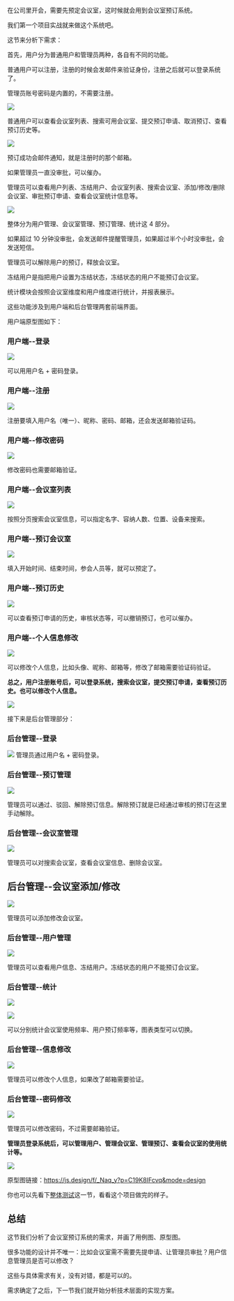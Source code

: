 ﻿在公司里开会，需要先预定会议室，这时候就会用到会议室预订系统。

我们第一个项目实战就来做这个系统吧。

这节来分析下需求：

首先，用户分为普通用户和管理员两种，各自有不同的功能。

普通用户可以注册，注册的时候会发邮件来验证身份，注册之后就可以登录系统了。

管理员账号密码是内置的，不需要注册。

![](https://p6-juejin.byteimg.com/tos-cn-i-k3u1fbpfcp/906d4fbf82004b8d98db97b4fcf85086~tplv-k3u1fbpfcp-watermark.image?)

普通用户可以查看会议室列表、搜索可用会议室、提交预订申请、取消预订、查看预订历史等。

![](https://p1-juejin.byteimg.com/tos-cn-i-k3u1fbpfcp/9596890a69e44ce7956ad0667e000468~tplv-k3u1fbpfcp-watermark.image?)

预订成功会邮件通知，就是注册时的那个邮箱。

如果管理员一直没审批，可以催办。

管理员可以查看用户列表、冻结用户、会议室列表、搜索会议室、添加/修改/删除会议室、审批预订申请、查看会议室统计信息等。

![](https://p3-juejin.byteimg.com/tos-cn-i-k3u1fbpfcp/e4d405db23da46e2982f7b4404c2125a~tplv-k3u1fbpfcp-watermark.image?)

整体分为用户管理、会议室管理、预订管理、统计这 4 部分。

如果超过 10 分钟没审批，会发送邮件提醒管理员，如果超过半个小时没审批，会发送短信。

管理员可以解除用户的预订，释放会议室。

冻结用户是指把用户设置为冻结状态，冻结状态的用户不能预订会议室。

统计模块会按照会议室维度和用户维度进行统计，并报表展示。

这些功能涉及到用户端和后台管理两套前端界面。

用户端原型图如下：

### 用户端--登录

![](https://p1-juejin.byteimg.com/tos-cn-i-k3u1fbpfcp/b03c3012fd17481da7107e7e8a990507~tplv-k3u1fbpfcp-watermark.image?)

可以用用户名 + 密码登录。

### 用户端--注册

![](https://p3-juejin.byteimg.com/tos-cn-i-k3u1fbpfcp/8a64b198da4c4bdc84a701b87323b74e~tplv-k3u1fbpfcp-watermark.image?)

注册要填入用户名（唯一）、昵称、密码、邮箱，还会发送邮箱验证码。

### 用户端--修改密码

![](https://p1-juejin.byteimg.com/tos-cn-i-k3u1fbpfcp/c114411bf1274e2a9f202d5188ebf55a~tplv-k3u1fbpfcp-watermark.image?)

修改密码也需要邮箱验证。

### 用户端--会议室列表

![](https://p6-juejin.byteimg.com/tos-cn-i-k3u1fbpfcp/5a6f760e036d49bab8ff8191b8c5a8ff~tplv-k3u1fbpfcp-watermark.image?)

按照分页搜索会议室信息，可以指定名字、容纳人数、位置、设备来搜索。

### 用户端--预订会议室

![](https://p1-juejin.byteimg.com/tos-cn-i-k3u1fbpfcp/aec8133e2c664fbd994723b540716370~tplv-k3u1fbpfcp-watermark.image?)

填入开始时间、结束时间，参会人员等，就可以预定了。

### 用户端--预订历史

![](https://p9-juejin.byteimg.com/tos-cn-i-k3u1fbpfcp/3d6fbf9ffe01419eaf44bf0eca5b3e6f~tplv-k3u1fbpfcp-watermark.image?)

可以查看预订申请的历史，审核状态等，可以撤销预订，也可以催办。

### 用户端--个人信息修改

![](https://p3-juejin.byteimg.com/tos-cn-i-k3u1fbpfcp/32f66ca20c2e4c98b95b7f9bf5e80cc2~tplv-k3u1fbpfcp-watermark.image?)

可以修改个人信息，比如头像、昵称、邮箱等，修改了邮箱需要验证码验证。

**总之，用户注册账号后，可以登录系统，搜索会议室，提交预订申请，查看预订历史。也可以修改个人信息。**

![](https://p1-juejin.byteimg.com/tos-cn-i-k3u1fbpfcp/e6082cea7db14f7bbbea0f268b81035b~tplv-k3u1fbpfcp-watermark.image?)

接下来是后台管理部分：

### 后台管理--登录

![](https://p3-juejin.byteimg.com/tos-cn-i-k3u1fbpfcp/5832a873c53249d1b7dca93604a78024~tplv-k3u1fbpfcp-watermark.image?)
管理员通过用户名 + 密码登录。

### 后台管理--预订管理

![](https://p3-juejin.byteimg.com/tos-cn-i-k3u1fbpfcp/f0653717aa7840af923ba84eb9fae146~tplv-k3u1fbpfcp-watermark.image?)

管理员可以通过、驳回、解除预订信息。解除预订就是已经通过审核的预订在这里手动解除。

### 后台管理--会议室管理

![](https://p1-juejin.byteimg.com/tos-cn-i-k3u1fbpfcp/d1794ecbb9564d5fb3fe5daee2fc6f9a~tplv-k3u1fbpfcp-watermark.image?)

管理员可以对搜索会议室，查看会议室信息、删除会议室。

## 后台管理--会议室添加/修改

![](https://p3-juejin.byteimg.com/tos-cn-i-k3u1fbpfcp/e3114dba5c0d49ac8b24936c8115f7da~tplv-k3u1fbpfcp-watermark.image?)

管理员可以添加修改会议室。


### 后台管理--用户管理

![](https://p9-juejin.byteimg.com/tos-cn-i-k3u1fbpfcp/33f73b4f9b2d47b2800069207a205831~tplv-k3u1fbpfcp-watermark.image?)

管理员可以查看用户信息、冻结用户。冻结状态的用户不能预订会议室。

### 后台管理--统计

![](https://p6-juejin.byteimg.com/tos-cn-i-k3u1fbpfcp/a0df7c49dbb84b33a6589816a68e619a~tplv-k3u1fbpfcp-watermark.image?)

![](https://p6-juejin.byteimg.com/tos-cn-i-k3u1fbpfcp/3e83c09ddcd54e2a997f083784154baa~tplv-k3u1fbpfcp-watermark.image?)

可以分别统计会议室使用频率、用户预订频率等，图表类型可以切换。

### 后台管理--信息修改
 
![](https://p6-juejin.byteimg.com/tos-cn-i-k3u1fbpfcp/d46f08ea894a4c3096bb6999e9aa49c7~tplv-k3u1fbpfcp-watermark.image?)

管理员可以修改个人信息，如果改了邮箱需要验证。

### 后台管理--密码修改

![](https://p9-juejin.byteimg.com/tos-cn-i-k3u1fbpfcp/ba086b9a407b469fbc79517adeb22ce1~tplv-k3u1fbpfcp-watermark.image?)

管理员可以修改密码，不过需要邮箱验证。

**管理员登录系统后，可以管理用户、管理会议室、管理预订、查看会议室的使用统计等。**

![](https://p6-juejin.byteimg.com/tos-cn-i-k3u1fbpfcp/bb40691995584b6eab431ab3afc43065~tplv-k3u1fbpfcp-watermark.image?)

原型图链接：https://js.design/f/_Naq_y?p=C19K8IFcvq&mode=design

你也可以先看下[整体测试](https://juejin.cn/book/7226988578700525605/section/7389175417796001792)这一节，看看这个项目做完的样子。

## 总结

这节我们分析了会议室预订系统的需求，并画了用例图、原型图。

很多功能的设计并不唯一：比如会议室需不需要先提申请、让管理员审批？用户信息管理员是否可以修改？

这些与具体需求有关，没有对错，都是可以的。

需求确定了之后，下一节我们就开始分析技术层面的实现方案。
